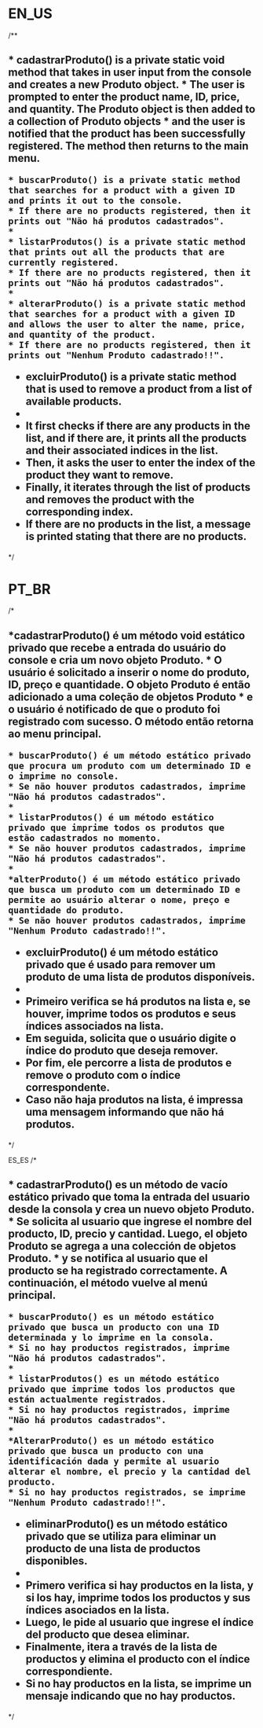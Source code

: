 <h1>EN_US</h1>
/**
 <div><h2>* cadastrarProduto() is a private static void method that takes in user input from the console and creates a new Produto object.
    * The user is prompted to enter the product name, ID, price, and quantity. The Produto object is then added to a collection of Produto objects
    * and the user is notified that the product has been successfully registered. The method then returns to the main menu.
   
    * buscarProduto() is a private static method that searches for a product with a given ID and prints it out to the console.
    * If there are no products registered, then it prints out "Não há produtos cadastrados".
    *
    * listarProdutos() is a private static method that prints out all the products that are currently registered.
    * If there are no products registered, then it prints out "Não há produtos cadastrados".
    *
    * alterarProduto() is a private static method that searches for a product with a given ID and allows the user to alter the name, price, and quantity of the product.
    * If there are no products registered, then it prints out "Nenhum Produto cadastrado!!".
   
   * excluirProduto() is a private static method that is used to remove a product from a list of available products.
   *
   * It first checks if there are any products in the list, and if there are, it prints all the products and their associated indices in the list.
   * Then, it asks the user to enter the index of the product they want to remove.
   * Finally, it iterates through the list of products and removes the product with the corresponding index.
   * If there are no products in the list, a message is printed stating that there are no products. </h2></div>
 */

<h1>PT_BR</h1>
/*

 <div><h2>*cadastrarProduto() é um método void estático privado que recebe a entrada do usuário do console e cria um novo objeto Produto.
    * O usuário é solicitado a inserir o nome do produto, ID, preço e quantidade. O objeto Produto é então adicionado a uma coleção de objetos Produto
    * e o usuário é notificado de que o produto foi registrado com sucesso. O método então retorna ao menu principal.
   
    * buscarProduto() é um método estático privado que procura um produto com um determinado ID e o imprime no console.
    * Se não houver produtos cadastrados, imprime "Não há produtos cadastrados".
    *
    * listarProdutos() é um método estático privado que imprime todos os produtos que estão cadastrados no momento.
    * Se não houver produtos cadastrados, imprime "Não há produtos cadastrados".
    *
    *alterProduto() é um método estático privado que busca um produto com um determinado ID e permite ao usuário alterar o nome, preço e quantidade do produto.
    * Se não houver produtos cadastrados, imprime "Nenhum Produto cadastrado!!".
   
   * excluirProduto() é um método estático privado que é usado para remover um produto de uma lista de produtos disponíveis.
   *
   * Primeiro verifica se há produtos na lista e, se houver, imprime todos os produtos e seus índices associados na lista.
   * Em seguida, solicita que o usuário digite o índice do produto que deseja remover.
   * Por fim, ele percorre a lista de produtos e remove o produto com o índice correspondente.
   * Caso não haja produtos na lista, é impressa uma mensagem informando que não há produtos.</h2></div>
*/


ES_ES
/*

<div><h2>* cadastrarProduto() es un método de vacío estático privado que toma la entrada del usuario desde la consola y crea un nuevo objeto Produto.
    * Se solicita al usuario que ingrese el nombre del producto, ID, precio y cantidad. Luego, el objeto Produto se agrega a una colección de objetos Produto.
    * y se notifica al usuario que el producto se ha registrado correctamente. A continuación, el método vuelve al menú principal.
   
    * buscarProduto() es un método estático privado que busca un producto con una ID determinada y lo imprime en la consola.
    * Si no hay productos registrados, imprime "Não há produtos cadastrados".
    *
    * listarProdutos() es un método estático privado que imprime todos los productos que están actualmente registrados.
    * Si no hay productos registrados, imprime "Não há produtos cadastrados".
    *
    *AlterarProduto() es un método estático privado que busca un producto con una identificación dada y permite al usuario alterar el nombre, el precio y la cantidad del producto.
    * Si no hay productos registrados, se imprime "Nenhum Produto cadastrado!!".
   
   * eliminarProduto() es un método estático privado que se utiliza para eliminar un producto de una lista de productos disponibles.
   *
   * Primero verifica si hay productos en la lista, y si los hay, imprime todos los productos y sus índices asociados en la lista.
   * Luego, le pide al usuario que ingrese el índice del producto que desea eliminar.
   * Finalmente, itera a través de la lista de productos y elimina el producto con el índice correspondiente.
   * Si no hay productos en la lista, se imprime un mensaje indicando que no hay productos.</h2></div>




*/
